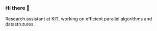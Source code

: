 ### Hi there 👋
Research assistant at KIT, working on efficient parallel algorithms and datastrutures.
